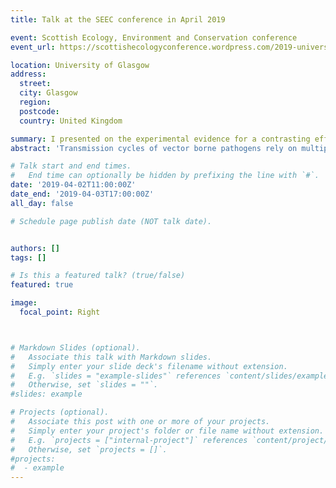 ```yaml
---
title: Talk at the SEEC conference in April 2019 

event: Scottish Ecology, Environment and Conservation conference
event_url: https://scottishecologyconference.wordpress.com/2019-university-of-glasgow/

location: University of Glasgow
address:
  street: 
  city: Glasgow
  region: 
  postcode: 
  country: United Kingdom

summary: I presented on the experimental evidence for a contrasting effect of deer on ticks and tick-borne disease risk at the SEEC conference in April 2019
abstract: 'Transmission cycles of vector borne pathogens rely on multiple hosts; competent species which maintain the pathogen and reproduction hosts which support vector populations. This is the case for Lyme disease (LD), a disease caused by *Borrelia burgdorferi* s.l and transmitted by ticks. In Scotland, small mammals are competent reservoirs and transmit *Borrelia afzelii* whereas deer are incompetent hosts, but support tick populations. However, the effect of high deer densities on small mammals and prevalence of *B. afzelii* remain unclear. To test this an experimental design was used and data on vegetation structure, tick density and rodent abundance was collected. Consistent with our predictions, high deer density was associated with shorter vegetation, higher tick numbers, fewer rodents and lower prevalence of *B. afzelii*. These preliminary results show how the density of non-competent hosts can modulate the prevalence of a vector-borne pathogen and are consistent with deer acting as dilution hosts.'

# Talk start and end times.
#   End time can optionally be hidden by prefixing the line with `#`.
date: '2019-04-02T11:00:00Z'
date_end: '2019-04-03T17:00:00Z'
all_day: false

# Schedule page publish date (NOT talk date).


authors: []
tags: []

# Is this a featured talk? (true/false)
featured: true

image:
  focal_point: Right



# Markdown Slides (optional).
#   Associate this talk with Markdown slides.
#   Simply enter your slide deck's filename without extension.
#   E.g. `slides = "example-slides"` references `content/slides/example-slides.md`.
#   Otherwise, set `slides = ""`.
#slides: example

# Projects (optional).
#   Associate this post with one or more of your projects.
#   Simply enter your project's folder or file name without extension.
#   E.g. `projects = ["internal-project"]` references `content/project/deep-learning/index.md`.
#   Otherwise, set `projects = []`.
#projects:
#  - example
---
```


